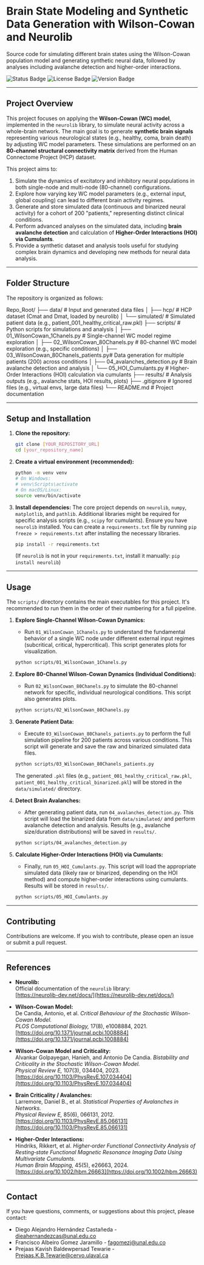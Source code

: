 # Brain State Modeling and Synthetic Data Generation with Wilson-Cowan and Neurolib

Source code for simulating different brain states using the Wilson-Cowan population model and generating synthetic neural data, followed by analyses including avalanche detection and higher-order interactions.

![Status Badge](https://img.shields.io/badge/Status-In%20Development-yellow) ![License Badge](https://img.shields.io/badge/License-MIT-blue) ![Version Badge](https://img.shields.io/badge/Version-1.0.0-informational)

---

## Project Overview

This project focuses on applying the **Wilson-Cowan (WC) model**, implemented in the `neurolib` library, to simulate neural activity across a whole-brain network. The main goal is to generate **synthetic brain signals** representing various neurological states (e.g., healthy, coma, brain death) by adjusting WC model parameters. These simulations are performed on an **80-channel structural connectivity matrix** derived from the Human Connectome Project (HCP) dataset.

This project aims to:

1.  Simulate the dynamics of excitatory and inhibitory neural populations in both single-node and multi-node (80-channel) configurations.
2.  Explore how varying key WC model parameters (e.g., external input, global coupling) can lead to different brain activity regimes.
3.  Generate and store simulated data (continuous and binarized neural activity) for a cohort of 200 "patients," representing distinct clinical conditions.
4.  Perform advanced analyses on the simulated data, including **brain avalanche detection** and calculation of **Higher-Order Interactions (HOI) via Cumulants**.
5.  Provide a synthetic dataset and analysis tools useful for studying complex brain dynamics and developing new methods for neural data analysis.

---

## Folder Structure

The repository is organized as follows:

Repo_Root/
├── data/                     # Input and generated data files
│   ├── hcp/                  # HCP dataset (Cmat and Dmat, loaded by neurolib)
│   └── simulated/            # Simulated patient data (e.g., patient_001_healthy_critical_raw.pkl)
├── scripts/                  # Python scripts for simulations and analysis
│   ├── 01_WilsonCowan_1Chanels.py          # Single-channel WC model regime exploration
│   ├── 02_WilsonCowan_80Chanels.py         # 80-channel WC model exploration (e.g., specific conditions)
│   ├── 03_WilsonCowan_80Chanels_patients.py# Data generation for multiple patients (200) across conditions
│   ├── 04_avalanches_detection.py          # Brain avalanche detection and analysis
│   └── 05_HOI_Cumulants.py                 # Higher-Order Interactions (HOI) calculation via cumulants
├── results/                  # Analysis outputs (e.g., avalanche stats, HOI results, plots)
├── .gitignore                # Ignored files (e.g., virtual envs, large data files)
└── README.md                 # Project documentation

---

## Setup and Installation

1.  **Clone the repository:**
    ```bash
    git clone [YOUR_REPOSITORY_URL]
    cd [your_repository_name]
    ```

2.  **Create a virtual environment (recommended):**
    ```bash
    python -m venv venv
    # On Windows:
    # venv\Scripts\activate
    # On macOS/Linux:
    source venv/bin/activate
    ```

3.  **Install dependencies:**
    The core project depends on `neurolib`, `numpy`, `matplotlib`, and `pathlib`. Additional libraries might be required for specific analysis scripts (e.g., `scipy` for cumulants). Ensure you have `neurolib` installed. You can create a `requirements.txt` file by running `pip freeze > requirements.txt` after installing the necessary libraries.
    ```bash
    pip install -r requirements.txt
    ```
    (If `neurolib` is not in your `requirements.txt`, install it manually: `pip install neurolib`)

---

## Usage

The `scripts/` directory contains the main executables for this project. It's recommended to run them in the order of their numbering for a full pipeline.

1.  **Explore Single-Channel Wilson-Cowan Dynamics:**
    * Run `01_WilsonCowan_1Chanels.py` to understand the fundamental behavior of a single WC node under different external input regimes (subcritical, critical, hypercritical). This script generates plots for visualization.
    ```bash
    python scripts/01_WilsonCowan_1Chanels.py
    ```

2.  **Explore 80-Channel Wilson-Cowan Dynamics (Individual Conditions):**
    * Run `02_WilsonCowan_80Chanels.py` to simulate the 80-channel network for specific, individual neurological conditions. This script also generates plots.
    ```bash
    python scripts/02_WilsonCowan_80Chanels.py
    ```

3.  **Generate Patient Data:**
    * Execute `03_WilsonCowan_80Chanels_patients.py` to perform the full simulation pipeline for 200 patients across various conditions. This script will generate and save the raw and binarized simulated data files.
    ```bash
    python scripts/03_WilsonCowan_80Chanels_patients.py
    ```
    The generated `.pkl` files (e.g., `patient_001_healthy_critical_raw.pkl`, `patient_001_healthy_critical_binarized.pkl`) will be stored in the `data/simulated/` directory.

4.  **Detect Brain Avalanches:**
    * After generating patient data, run `04_avalanches_detection.py`. This script will load the binarized data from `data/simulated/` and perform avalanche detection and analysis. Results (e.g., avalanche size/duration distributions) will be saved in `results/`.
    ```bash
    python scripts/04_avalanches_detection.py
    ```

5.  **Calculate Higher-Order Interactions (HOI) via Cumulants:**
    * Finally, run `05_HOI_Cumulants.py`. This script will load the appropriate simulated data (likely raw or binarized, depending on the HOI method) and compute higher-order interactions using cumulants. Results will be stored in `results/`.
    ```bash
    python scripts/05_HOI_Cumulants.py
    ```

---

## Contributing

Contributions are welcome. If you wish to contribute, please open an issue or submit a pull request.

---

## References

- **Neurolib:**  
  Official documentation of the `neurolib` library:  
  [https://neurolib-dev.net/docs/](https://neurolib-dev.net/docs/)

- **Wilson-Cowan Model:**  
  De Candia, Antonio, et al. *Critical Behaviour of the Stochastic Wilson-Cowan Model.*  
  *PLOS Computational Biology,* 17(8), e1008884, 2021.  
  [https://doi.org/10.1371/journal.pcbi.1008884](https://doi.org/10.1371/journal.pcbi.1008884)

- **Wilson-Cowan Model and Criticality:**  
  Alvankar Golpayegan, Hanieh, and Antonio De Candia. *Bistability and Criticality in the Stochastic Wilson-Cowan Model.*  
  *Physical Review E,* 107(3), 034404, 2023.  
  [https://doi.org/10.1103/PhysRevE.107.034404](https://doi.org/10.1103/PhysRevE.107.034404)

- **Brain Criticality / Avalanches:**  
  Larremore, Daniel B., et al. *Statistical Properties of Avalanches in Networks.*  
  *Physical Review E,* 85(6), 066131, 2012.  
  [https://doi.org/10.1103/PhysRevE.85.066131](https://doi.org/10.1103/PhysRevE.85.066131)

- **Higher-Order Interactions:**  
  Hindriks, Rikkert, et al. *Higher‐order Functional Connectivity Analysis of Resting‐state Functional Magnetic Resonance Imaging Data Using Multivariate Cumulants.*  
  *Human Brain Mapping,* 45(5), e26663, 2024.  
  [https://doi.org/10.1002/hbm.26663](https://doi.org/10.1002/hbm.26663)

---

## Contact

If you have questions, comments, or suggestions about this project, please contact:

* Diego Alejandro Hernández Castañeda - dieahernandezcas@unal.edu.co
* Francisco Albeiro Gomez Jaramillo - fagomezj@unal.edu.co
* Prejaas Kavish Baldewpersad Tewarie - Prejaas.K.B.Tewarie@cervo.ulaval.ca
 
